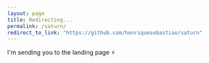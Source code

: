 ```yaml
---
layout: page
title: Redirecting...
permalink: /saturn/
redirect_to_link: "https://github.com/henriquesebastiao/saturn"
---
```


I'm sending you to the landing page ⚡
